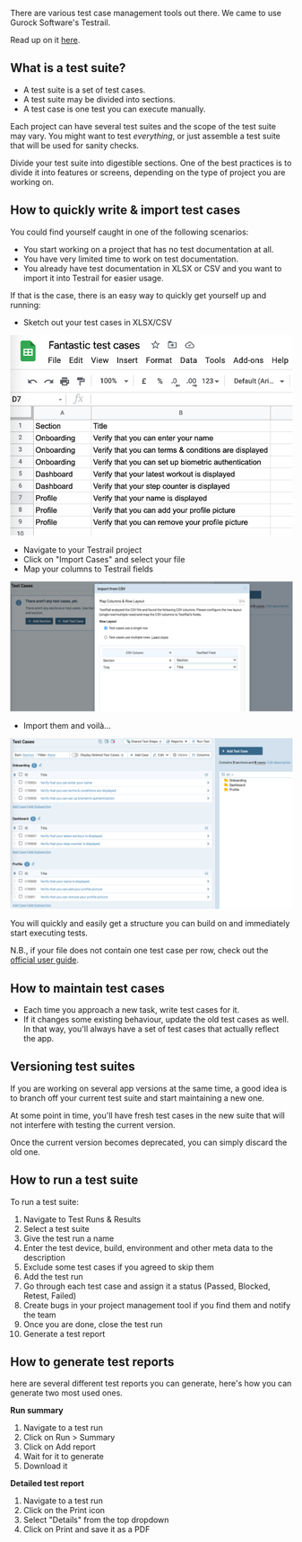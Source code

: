There are various test case management tools out there. We came to use Gurock Software's Testrail.

Read up on it [here](https://www.gurock.com/testrail/docs/user-guide). 

## What is a test suite?

- A test suite is a set of test cases.
- A test suite may be divided into sections.
- A test case is one test you can execute manually.

Each project can have several test suites and the scope of the test suite may vary. You might want to test *everything*, or just assemble a test suite that will be used for sanity checks.

Divide your test suite into digestible sections. One of the best practices is to divide it into features or screens, depending on the type of project you are working on.

## How to quickly write & import test cases

You could find yourself caught in one of the following scenarios:

- You start working on a project that has no test documentation at all.
- You have very limited time to work on test documentation.
- You already have test documentation in XLSX or CSV and you want to import it into Testrail for easier usage.

If that is the case, there is an easy way to quickly get yourself up and running:

- Sketch out your test cases in XLSX/CSV

![tr1.png](/img/tr1.png)

- Navigate to your Testrail project
- Click on "Import Cases" and select your file
- Map your columns to Testrail fields

![tr1.png](/img/tr2.png)

- Import them and voilà...

![tr1.png](/img/tr3.png)

You will quickly and easily get a structure you can build on and immediately start executing tests.

N.B., if your file does not contain one test case per row, check out the [official user guide](https://www.gurock.com/testrail/docs/user-guide/howto/import-csv).

## How to maintain test cases

- Each time you approach a new task, write test cases for it.
- If it changes some existing behaviour, update the old test cases as well. In that way, you'll always have a set of test cases that actually reflect the app.

## Versioning test suites

If you are working on several app versions at the same time, a good idea is to branch off your current test suite and start maintaining a new one.

At some point in time, you'll have fresh test cases in the new suite that will not interfere with testing the current version.

Once the current version becomes deprecated, you can simply discard the old one.

## How to run a test suite

To run a test suite:

1. Navigate to Test Runs & Results
2. Select a test suite
3. Give the test run a name
4. Enter the test device, build, environment and other meta data to the description
5. Exclude some test cases if you agreed to skip them
6. Add the test run
7. Go through each test case and assign it a status (Passed, Blocked, Retest, Failed)
8. Create bugs in your project management tool if you find them and notify the team
9. Once you are done, close the test run
10. Generate a test report

## How to generate test reports

here are several different test reports you can generate, here's how you can generate two most used ones.

**Run summary**

1. Navigate to a test run
2. Click on Run > Summary
3. Click on Add report
4. Wait for it to generate
5. Download it

**Detailed test report**

1. Navigate to a test run
2. Click on the Print icon
3. Select "Details" from the top dropdown
4. Click on Print and save it as a PDF